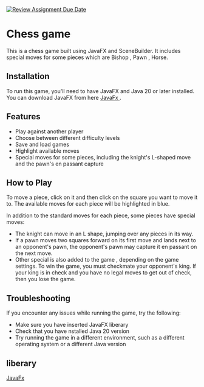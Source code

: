 [![Review Assignment Due Date](https://classroom.github.com/assets/deadline-readme-button-24ddc0f5d75046c5622901739e7c5dd533143b0c8e959d652212380cedb1ea36.svg)](https://classroom.github.com/a/s-rx3t9_)
#
# Chess game
This is a chess game built using JavaFX and SceneBuilder. It includes special moves for some pieces which are Bishop , Pawn , Horse.
## Installation

To run this game, you'll need to have JavaFX and Java 20 or later installed. You can download JavaFX from here [JavaFx ](https://openjfx.io/).

## Features
* Play against another player
* Choose between different difficulty levels
* Save and load games
* Highlight available moves
* Special moves for some pieces, including the knight's L-shaped move and the pawn's en passant capture



## How to Play
To move a piece, click on it and then click on the square you want to move it to. The available moves for each piece will be highlighted in blue.

In addition to the standard moves for each piece, some pieces have special moves:

* The knight can move in an L shape, jumping over any pieces in its way.
* If a pawn moves two squares forward on its first move and lands next to an opponent's pawn, the opponent's pawn may capture it en passant on the next move.
* Other special is also added to the game , depending on the game settings.
To win the game, you must checkmate your opponent's king. If your king is in check and you have no legal moves to get out of check, then you lose the game.

## Troubleshooting
If you encounter any issues while running the game, try the following:

* Make sure you have inserted JavaFX liberary 
* Check that you have nstalled Java 20 version
* Try running the game in a different environment, such as a different operating system or a different Java version

## liberary

[JavaFx ](https://openjfx.io/)
